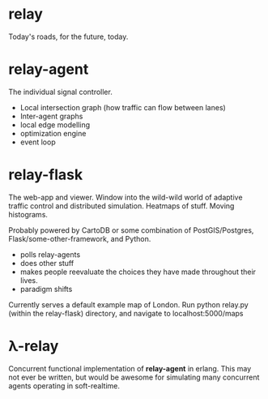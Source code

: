 relay
=

Today's roads, for the future, today.

relay-agent
=

The individual signal controller.
* Local intersection graph (how traffic can flow between lanes)
* Inter-agent graphs
* local edge modelling
* optimization engine
* event loop

relay-flask
=

The web-app and viewer. Window into the wild-wild world of adaptive traffic control and distributed simulation. Heatmaps of stuff. Moving histograms.

Probably powered by CartoDB or some combination of PostGIS/Postgres, Flask/some-other-framework, and Python.

* polls relay-agents
* does other stuff
* makes people reevaluate the choices they have made throughout their lives.
* paradigm shifts

Currently serves a default example map of London. Run python relay.py (within the relay-flask) directory, and navigate to localhost:5000/maps

&#955;-relay
=

Concurrent functional implementation of **relay-agent** in erlang. This may not ever be written, but would be awesome for simulating many concurrent agents operating in soft-realtime.

